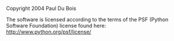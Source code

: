 Copyright 2004 Paul Du Bois

The software is licensed according to the terms of the PSF (Python Software Foundation) license found here: http://www.python.org/psf/license/